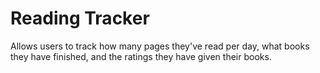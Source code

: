 # Reading Tracker
Allows users to track how many pages they've read per day, what books they have finished, and the ratings they have given their books. 
